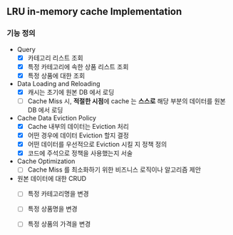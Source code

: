 ## LRU in-memory cache Implementation

### 기능 정의

- Query
    - [x] 카테고리 리스트 조회
    - [x] 특정 카테고리에 속한 상품 리스트 조회
    - [x] 특정 상품에 대한 조회

- Data Loading and Reloading
    - [x] 캐시는 초기에 원본 DB 에서 로딩
    - [ ] Cache Miss 시, **적절한 시점**에 cache 는 **스스로** 해당 부분의 데이터를 원본 DB 에서 로딩

- Cache Data Eviction Policy
    - [x] Cache 내부의 데이터는 Eviction 처리
    - [x] 어떤 경우에 데이터 Eviction 할지 결정
    - [x] 어떤 데이터를 우선적으로 Eviction 시킬 지 정책 정의
    - [x] 코드에 주석으로 정책을 사용했는지 서술

- Cache Optimization
    - [ ] Cache Miss 를 최소화하기 위한 비즈니스 로직이나 알고리즘 제안

- 원본 데이터에 대한 CRUD
    - [ ] 특정 카테고리명을 변경
    - [ ] 특정 상품명을 변경
    - [ ] 특정 상품의 가격을 변경
        

